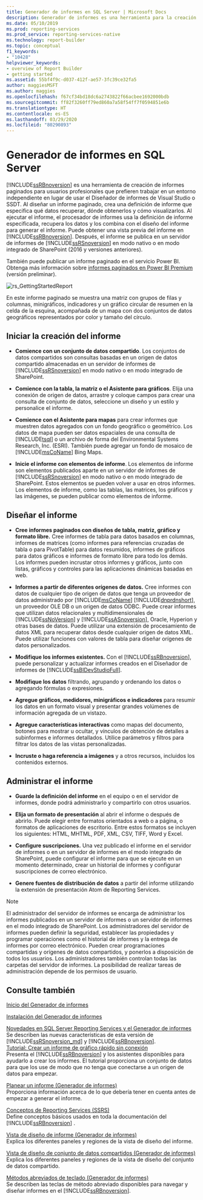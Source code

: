 ```yaml
---
title: Generador de informes en SQL Server | Microsoft Docs
description: Generador de informes es una herramienta para la creación de informes paginados. Para crear un informe, especifique los datos que quiere recuperar, de dónde obtenerlos y cómo mostrarlos.
ms.date: 05/10/2019
ms.prod: reporting-services
ms.prod_service: reporting-services-native
ms.technology: report-builder
ms.topic: conceptual
f1_keywords:
- "10428"
helpviewer_keywords:
- overview of Report Builder
- getting started
ms.assetid: 55bf4f9c-d037-412f-ae57-3fc39ce32fa5
author: maggiesMSFT
ms.author: maggies
ms.openlocfilehash: f67cf34bd18dc6a2743822f66acbee1692000bdb
ms.sourcegitcommit: ff82f3260ff79ed860a7a58f54ff7f0594851e6b
ms.translationtype: HT
ms.contentlocale: es-ES
ms.lasthandoff: 03/29/2020
ms.locfileid: "80290893"
---
```

# <a name="report-builder-in-sql-server"></a>Generador de informes en SQL Server

 [!INCLUDE[ssRBnoversion](../../includes/ssrbnoversion.md)] es una herramienta de creación de informes paginados para usuarios profesionales que prefieren trabajar en un entorno independiente en lugar de usar el Diseñador de informes de Visual Studio o SSDT.  Al diseñar un informe paginado, crea una definición de informe que especifica qué datos recuperar, dónde obtenerlos y cómo visualizarlos. Al ejecutar el informe, el procesador de informes usa la definición de informe especificada, recupera los datos y los combina con el diseño del informe para generar el informe. Puede obtener una vista previa del informe en [!INCLUDE[ssRBnoversion](../../includes/ssrbnoversion.md)]. Después, el informe se publica en un servidor de informes de [!INCLUDE[ssRSnoversion](../../includes/ssrsnoversion-md.md)] en modo nativo o en modo integrado de SharePoint (2016 y versiones anteriores). 

También puede publicar un informe paginado en el servicio Power BI. Obtenga más información sobre [informes paginados en Power BI Premium](https://docs.microsoft.com/power-bi/paginated-reports-report-builder-power-bi) (versión preliminar).
  
 ![rs_GettingStartedReport](../../reporting-services/report-builder/media/rs-gettingstartedreport.png "rs_GettingStartedReport")  
  
 En este informe paginado se muestra una matriz con grupos de filas y columnas, minigráficos, indicadores y un gráfico circular de resumen en la celda de la esquina, acompañada de un mapa con dos conjuntos de datos geográficos representados por color y tamaño del círculo.  
  
##  <a name="jump-start-report-creation"></a><a name="JumpStartReptCreation"></a> Iniciar la creación del informe  
  
-   **Comience con un conjunto de datos compartido**. Los conjuntos de datos compartidos son consultas basadas en un origen de datos compartido almacenadas en un servidor de informes de [!INCLUDE[ssRSnoversion](../../includes/ssrsnoversion-md.md)] en modo nativo o en modo integrado de SharePoint.  
  
-   **Comience con la tabla, la matriz o el Asistente para gráficos**. Elija una conexión de origen de datos, arrastre y coloque campos para crear una consulta de conjunto de datos, seleccione un diseño y un estilo y personalice el informe.  
  
-   **Comience con el Asistente para mapas** para crear informes que muestren datos agregados con un fondo geográfico o geométrico. Los datos de mapa pueden ser datos espaciales de una consulta de [!INCLUDE[tsql](../../includes/tsql-md.md)] o un archivo de forma del Environmental Systems Research, Inc. (ESRI). También puede agregar un fondo de mosaico de [!INCLUDE[msCoName](../../includes/msconame-md.md)] Bing Maps.  
  
-   **Inicie el informe con elementos de informe**. Los elementos de informe son elementos publicados aparte en un servidor de informes de [!INCLUDE[ssRSnoversion](../../includes/ssrsnoversion-md.md)] en modo nativo o en modo integrado de SharePoint. Estos elementos se pueden volver a usar en otros informes. Los elementos de informe, como las tablas, las matrices, los gráficos y las imágenes, se pueden publicar como elementos de informe.  
  
##  <a name="design-your-report"></a><a name="DesignRept"></a> Diseñar el informe  
  
-   **Cree informes paginados con diseños de tabla, matriz, gráfico y formato libre.** Cree informes de tabla para datos basados en columnas, informes de matrices (como informes para referencias cruzadas de tabla o para PivotTable) para datos resumidos, informes de gráficos para datos gráficos e informes de formato libre para todo los demás. Los informes pueden incrustar otros informes y gráficos, junto con listas, gráficos y controles para las aplicaciones dinámicas basadas en web.  
  
-   **Informes a partir de diferentes orígenes de datos.** Cree informes con datos de cualquier tipo de origen de datos que tenga un proveedor de datos administrado por [!INCLUDE[msCoName](../../includes/msconame-md.md)] [!INCLUDE[dnprdnshort](../../includes/dnprdnshort-md.md)], un proveedor OLE DB o un origen de datos ODBC. Puede crear informes que utilizan datos relacionales y multidimensionales de [!INCLUDE[ssNoVersion](../../includes/ssnoversion-md.md)] y [!INCLUDE[ssASnoversion](../../includes/ssasnoversion-md.md)], Oracle, Hyperion y otras bases de datos. Puede utilizar una extensión de procesamiento de datos XML para recuperar datos desde cualquier origen de datos XML. Puede utilizar funciones con valores de tabla para diseñar orígenes de datos personalizados.  
  
-   **Modifique los informes existentes.** Con el [!INCLUDE[ssRBnoversion](../../includes/ssrbnoversion.md)], puede personalizar y actualizar informes creados en el Diseñador de informes de [!INCLUDE[ssBIDevStudioFull](../../includes/ssbidevstudiofull-md.md)].  
  
-   **Modifique los datos** filtrando, agrupando y ordenando los datos o agregando fórmulas o expresiones.  
-   **Agregue gráficos, medidores, minigráficos e indicadores** para resumir los datos en un formato visual y presentar grandes volúmenes de información agregada de un vistazo.  
  
-   **Agregue características interactivas** como mapas del documento, botones para mostrar u ocultar, y vínculos de obtención de detalles a subinformes e informes detallados. Utilice parámetros y filtros para filtrar los datos de las vistas personalizadas.  
  
-   **Incruste o haga referencia a imágenes** y a otros recursos, incluidos los contenidos externos.  
  
##  <a name="manage-your-report"></a><a name="ManageRpt"></a> Administrar el informe  
  
-   **Guarde la definición del informe** en el equipo o en el servidor de informes, donde podrá administrarlo y compartirlo con otros usuarios.  
  
-   **Elija un formato de presentación** al abrir el informe o después de abrirlo. Puede elegir entre formatos orientados a web o a página, o formatos de aplicaciones de escritorio. Entre estos formatos se incluyen los siguientes: HTML, MHTML, PDF, XML, CSV, TIFF, Word y Excel.  
  
-   **Configure suscripciones.** Una vez publicado el informe en el servidor de informes o en un servidor de informes en el modo integrado de SharePoint, puede configurar el informe para que se ejecute en un momento determinado, crear un historial de informes y configurar suscripciones de correo electrónico.  
  
-   **Genere fuentes de distribución de datos** a partir del informe utilizando la extensión de presentación Atom de Reporting Services.  
  
> [!NOTE]  
>  El administrador del servidor de informes se encarga de administrar los informes publicados en un servidor de informes o un servidor de informes en el modo integrado de SharePoint. Los administradores del servidor de informes pueden definir la seguridad, establecer las propiedades y programar operaciones como el historial de informes y la entrega de informes por correo electrónico. Pueden crear programaciones compartidas y orígenes de datos compartidos, y ponerlos a disposición de todos los usuarios. Los administradores también controlan todas las carpetas del servidor de informes. La posibilidad de realizar tareas de administración depende de los permisos de usuario.  
  
## <a name="see-also"></a>Consulte también  
  [Inicio del Generador de informes](../../reporting-services/report-builder/start-report-builder.md)  
  
  [Instalación del Generador de informes](../../reporting-services/install-windows/install-report-builder.md)

  [Novedades en SQL Server Reporting Services y el Generador de informes](~/reporting-services/what-s-new-in-sql-server-reporting-services-ssrs.md)  
  Se describen las nuevas características de esta versión de [!INCLUDE[ssRSnoversion_md](../../includes/ssrsnoversion-md.md)] y [!INCLUDE[ssRBnoversion](../../includes/ssrbnoversion.md)].   
  [Tutorial: Crear un informe de gráfico rápido sin conexión](../../reporting-services/report-builder/tutorial-create-a-quick-chart-report-offline-report-builder.md)  
 Presenta el [!INCLUDE[ssRBnoversion](../../includes/ssrbnoversion.md)] y los asistentes disponibles para ayudarlo a crear los informes. El tutorial proporciona un conjunto de datos para que los use de modo que no tenga que conectarse a un origen de datos para empezar.  
  
 [Planear un informe &#40;Generador de informes&#41;](../../reporting-services/report-design/planning-a-report-report-builder.md)  
 Proporciona información acerca de lo que debería tener en cuenta antes de empezar a generar el informe.  
  
 [Conceptos de Reporting Services (SSRS)](../reporting-services-concepts-ssrs.md)  
 Define conceptos básicos usados en toda la documentación del [!INCLUDE[ssRBnoversion](../../includes/ssrbnoversion.md)] .  
  
 [Vista de diseño de informe &#40;Generador de informes&#41;](../../reporting-services/report-builder/report-design-view-report-builder.md)  
 Explica los diferentes paneles y regiones de la vista de diseño del informe.  
  
 [Vista de diseño de conjunto de datos compartidos &#40;Generador de informes&#41;](../../reporting-services/report-builder/shared-dataset-design-view-report-builder.md)  
 Explica los diferentes paneles y regiones de la vista de diseño del conjunto de datos compartido.  
  
 [Métodos abreviados de teclado &#40;Generador de informes&#41;](../../reporting-services/report-builder/keyboard-shortcuts-report-builder.md)  
 Se describen las teclas de método abreviado disponibles para navegar y diseñar informes en el [!INCLUDE[ssRBnoversion](../../includes/ssrbnoversion.md)].  
  

